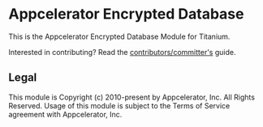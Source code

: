 # Appcelerator Encrypted Database

This is the Appcelerator Encrypted Database Module for Titanium.

Interested in contributing? Read the [contributors/committer's](https://wiki.appcelerator.org/display/community/Home) guide.

## Legal

This module is Copyright (c) 2010-present by Appcelerator, Inc. All Rights Reserved. Usage of this module is subject to 
the Terms of Service agreement with Appcelerator, Inc.  
